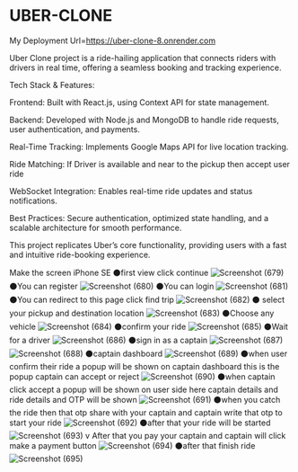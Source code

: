 # UBER-CLONE
My Deployment Url=https://uber-clone-8.onrender.com

Uber Clone project is a ride-hailing application that connects riders with drivers in real time, offering a seamless booking and tracking experience.

Tech Stack & Features:

Frontend: Built with React.js, using Context API  for state management.

Backend: Developed with Node.js and MongoDB  to handle ride requests, user authentication, and payments.

Real-Time Tracking: Implements Google Maps API  for live location tracking.

Ride Matching: If Driver is available and near to the pickup then accept user ride

WebSocket Integration: Enables real-time ride updates and status notifications.

Best Practices: Secure authentication, optimized state handling, and a scalable architecture for smooth performance.

This project replicates Uber’s core functionality, providing users with a fast and intuitive ride-booking experience.


Make the screen iPhone SE
⚫first view click continue
![Screenshot (679)](https://github.com/user-attachments/assets/299862f1-6dfc-4830-ab26-4ae108b4bc2a)
⚫You can register
![Screenshot (680)](https://github.com/user-attachments/assets/98ba1f82-69ea-410c-a6f5-ba242801dd68)
⚫You can login
![Screenshot (681)](https://github.com/user-attachments/assets/36f38c08-fe6a-4a71-983e-c12c54bcfe8a)
⚫You can redirect to this page click find trip
![Screenshot (682)](https://github.com/user-attachments/assets/18690c6a-30a8-456f-bae2-002a4b53727e)
⚫ select your pickup and destination location
![Screenshot (683)](https://github.com/user-attachments/assets/7d32bd94-6672-4703-9379-f3aa4fd8e4ea)
⚫Choose any vehicle
![Screenshot (684)](https://github.com/user-attachments/assets/6c6e67d1-3752-4a11-b525-0e80f4185e8e)
⚫confirm your ride
![Screenshot (685)](https://github.com/user-attachments/assets/04c49930-bb9d-494f-8360-c7048874f750)
⚫Wait for a driver
![Screenshot (686)](https://github.com/user-attachments/assets/a3ef093d-8e30-4036-a1fe-fb700677cd15)
⚫sign in as a captain
![Screenshot (687)](https://github.com/user-attachments/assets/0110dcd2-f291-4cc4-814b-093955da27de)
![Screenshot (688)](https://github.com/user-attachments/assets/ecaa6a8e-55ca-4d48-bfa3-3d06db0a779a)
⚫captain dashboard
![Screenshot (689)](https://github.com/user-attachments/assets/9a72ec46-f2f7-48c8-9f18-f66f0f73ff75)
⚫when user confirm their ride a popup will be shown on captain dashboard this is the popup captain can accept or reject
![Screenshot (690)](https://github.com/user-attachments/assets/9a202454-6d0d-4d86-bbe8-b9f7f5bc21f5)
⚫when captain click accept a popup will be shown on user side here captain details and ride details and OTP will be shown
![Screenshot (691)](https://github.com/user-attachments/assets/cc0f1973-823a-40cc-9d7d-40156580009f)
⚫when you catch the ride then that otp share with your captain and captain write that otp to start your ride
![Screenshot (692)](https://github.com/user-attachments/assets/5880b8c5-7d70-4996-b146-396dc257ba6c)
⚫after that your ride will be started
![Screenshot (693)](https://github.com/user-attachments/assets/d6ab6582-751e-4ce3-8d68-ac3d3133a31c)
v After that you pay your captain and captain will click make a payment button
![Screenshot (694)](https://github.com/user-attachments/assets/e92d50b9-b578-455c-8d34-bdc3e3d1f139)
⚫after that finish ride
![Screenshot (695)](https://github.com/user-attachments/assets/97c7e5f6-d031-4468-b026-7a7ed3c06fe4)
